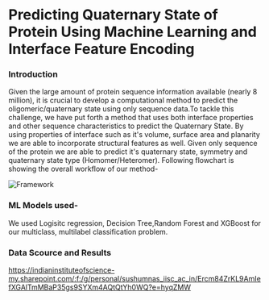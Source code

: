 # Predicting Quaternary State of Protein Using Machine Learning and Interface Feature Encoding

### Introduction
 Given the large amount of protein sequence information available (nearly 8 million), it is crucial to develop a computational method to predict the oligomeric/quaternary state using only sequence data.To tackle this challenge, we have put forth a method that uses both interface properties and other sequence characteristics to predict the Quaternary State. By using properties of interface such as it's volume, surface area and planarity we are able to incorporate structural features as well. Given only sequence of the protein we are able to predict it's quaternary state, symmetry and quaternary state type (Homomer/Heteromer).
 Following flowchart is showing the overall workflow of our method-
 
![Framework](https://github.com/sushumnasingh1/MTech_Project/assets/91202546/75691578-89ca-4691-b7c1-46f14d3aeee6)
 
### ML Models used-
We used Logisitc regression, Decision Tree,Random Forest and XGBoost for our multiclass, multilabel classification problem.

### Data Scource and Results
https://indianinstituteofscience-my.sharepoint.com/:f:/g/personal/sushumnas_iisc_ac_in/Ercm84ZrKL9AmIefXGAlTmMBaP35gs9SYXm4AQtQtYh0WQ?e=hyqZMW
